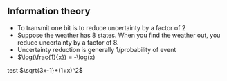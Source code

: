 ## Information theory

- To transmit one bit is to reduce uncertainty by a factor of 2
- Suppose the weather has 8 states. When you find the weather out, you reduce uncertainty by a factor of 8.
- Uncertainty reduction is generally 1/probability of event
- $\log(\frac{1}{x}) = -\log(x)

test $\sqrt{3x-1}+(1+x)^2$